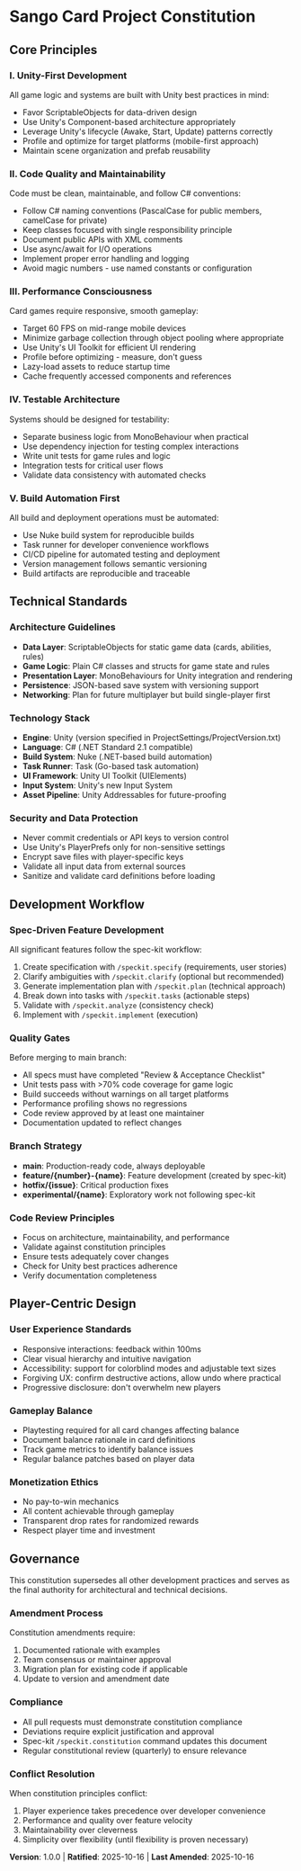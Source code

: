 # Sango Card Project Constitution

## Core Principles

### I. Unity-First Development
All game logic and systems are built with Unity best practices in mind:
- Favor ScriptableObjects for data-driven design
- Use Unity's Component-based architecture appropriately
- Leverage Unity's lifecycle (Awake, Start, Update) patterns correctly
- Profile and optimize for target platforms (mobile-first approach)
- Maintain scene organization and prefab reusability

### II. Code Quality and Maintainability
Code must be clean, maintainable, and follow C# conventions:
- Follow C# naming conventions (PascalCase for public members, camelCase for private)
- Keep classes focused with single responsibility principle
- Document public APIs with XML comments
- Use async/await for I/O operations
- Implement proper error handling and logging
- Avoid magic numbers - use named constants or configuration

### III. Performance Consciousness
Card games require responsive, smooth gameplay:
- Target 60 FPS on mid-range mobile devices
- Minimize garbage collection through object pooling where appropriate
- Use Unity's UI Toolkit for efficient UI rendering
- Profile before optimizing - measure, don't guess
- Lazy-load assets to reduce startup time
- Cache frequently accessed components and references

### IV. Testable Architecture
Systems should be designed for testability:
- Separate business logic from MonoBehaviour when practical
- Use dependency injection for testing complex interactions
- Write unit tests for game rules and logic
- Integration tests for critical user flows
- Validate data consistency with automated checks

### V. Build Automation First
All build and deployment operations must be automated:
- Use Nuke build system for reproducible builds
- Task runner for developer convenience workflows
- CI/CD pipeline for automated testing and deployment
- Version management follows semantic versioning
- Build artifacts are reproducible and traceable

## Technical Standards

### Architecture Guidelines
- **Data Layer**: ScriptableObjects for static game data (cards, abilities, rules)
- **Game Logic**: Plain C# classes and structs for game state and rules
- **Presentation Layer**: MonoBehaviours for Unity integration and rendering
- **Persistence**: JSON-based save system with versioning support
- **Networking**: Plan for future multiplayer but build single-player first

### Technology Stack
- **Engine**: Unity (version specified in ProjectSettings/ProjectVersion.txt)
- **Language**: C# (.NET Standard 2.1 compatible)
- **Build System**: Nuke (.NET-based build automation)
- **Task Runner**: Task (Go-based task automation)
- **UI Framework**: Unity UI Toolkit (UIElements)
- **Input System**: Unity's new Input System
- **Asset Pipeline**: Unity Addressables for future-proofing

### Security and Data Protection
- Never commit credentials or API keys to version control
- Use Unity's PlayerPrefs only for non-sensitive settings
- Encrypt save files with player-specific keys
- Validate all input data from external sources
- Sanitize and validate card definitions before loading

## Development Workflow

### Spec-Driven Feature Development
All significant features follow the spec-kit workflow:
1. Create specification with `/speckit.specify` (requirements, user stories)
2. Clarify ambiguities with `/speckit.clarify` (optional but recommended)
3. Generate implementation plan with `/speckit.plan` (technical approach)
4. Break down into tasks with `/speckit.tasks` (actionable steps)
5. Validate with `/speckit.analyze` (consistency check)
6. Implement with `/speckit.implement` (execution)

### Quality Gates
Before merging to main branch:
- All specs must have completed "Review & Acceptance Checklist"
- Unit tests pass with >70% code coverage for game logic
- Build succeeds without warnings on all target platforms
- Performance profiling shows no regressions
- Code review approved by at least one maintainer
- Documentation updated to reflect changes

### Branch Strategy
- **main**: Production-ready code, always deployable
- **feature/{number}-{name}**: Feature development (created by spec-kit)
- **hotfix/{issue}**: Critical production fixes
- **experimental/{name}**: Exploratory work not following spec-kit

### Code Review Principles
- Focus on architecture, maintainability, and performance
- Validate against constitution principles
- Ensure tests adequately cover changes
- Check for Unity best practices adherence
- Verify documentation completeness

## Player-Centric Design

### User Experience Standards
- Responsive interactions: feedback within 100ms
- Clear visual hierarchy and intuitive navigation
- Accessibility: support for colorblind modes and adjustable text sizes
- Forgiving UX: confirm destructive actions, allow undo where practical
- Progressive disclosure: don't overwhelm new players

### Gameplay Balance
- Playtesting required for all card changes affecting balance
- Document balance rationale in card definitions
- Track game metrics to identify balance issues
- Regular balance patches based on player data

### Monetization Ethics
- No pay-to-win mechanics
- All content achievable through gameplay
- Transparent drop rates for randomized rewards
- Respect player time and investment

## Governance

This constitution supersedes all other development practices and serves as the final authority for architectural and technical decisions.

### Amendment Process
Constitution amendments require:
1. Documented rationale with examples
2. Team consensus or maintainer approval
3. Migration plan for existing code if applicable
4. Update to version and amendment date

### Compliance
- All pull requests must demonstrate constitution compliance
- Deviations require explicit justification and approval
- Spec-kit `/speckit.constitution` command updates this document
- Regular constitutional review (quarterly) to ensure relevance

### Conflict Resolution
When constitution principles conflict:
1. Player experience takes precedence over developer convenience
2. Performance and quality over feature velocity
3. Maintainability over cleverness
4. Simplicity over flexibility (until flexibility is proven necessary)

**Version**: 1.0.0 | **Ratified**: 2025-10-16 | **Last Amended**: 2025-10-16
